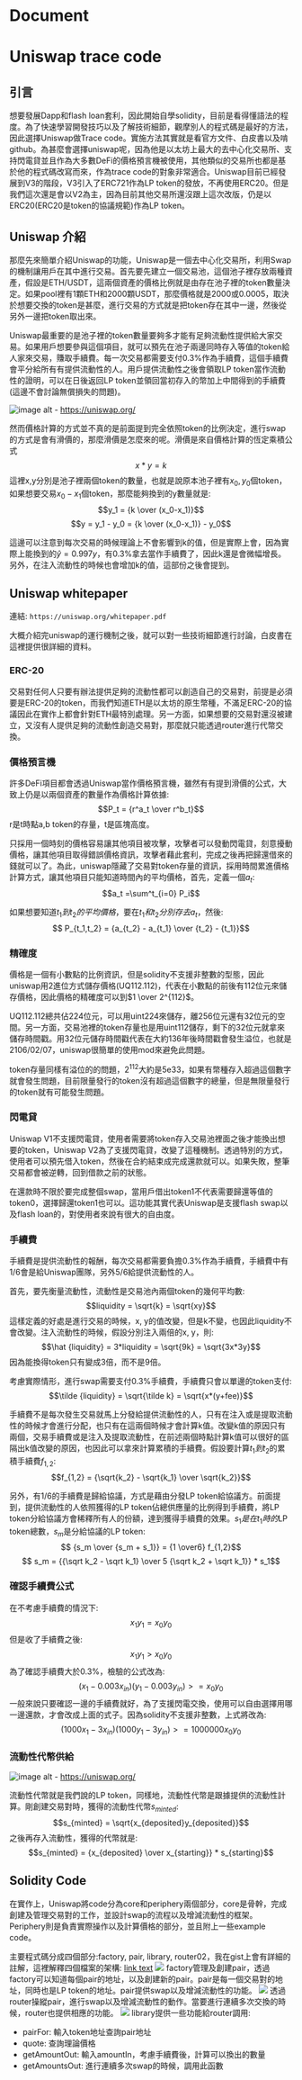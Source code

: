 # Document
#  Uniswap trace code 

## 引言
想要發展Dapp和flash loan套利，因此開始自學solidity，目前是看得懂語法的程度。為了快速學習開發技巧以及了解技術細節，觀摩別人的程式碼是最好的方法，因此選擇Uniswap做Trace code。實施方法其實就是看官方文件、白皮書以及啃github。為甚麼會選擇uniswap呢，因為他是以太坊上最大的去中心化交易所、支持閃電貸並且作為大多數DeFi的價格預言機被使用，其他類似的交易所也都是基於他的程式碼改寫而來，作為trace code的對象非常適合。Uniswap目前已經發展到V3的階段，V3引入了ERC721作為LP token的發放，不再使用ERC20。但是我們這次還是會以V2為主，因為目前其他交易所還沒跟上這次改版，仍是以ERC20(ERC20是token的協議規範)作為LP token。


## Uniswap 介紹
那麼先來簡單介紹Uniswap的功能，Uniswap是一個去中心化交易所，利用Swap的機制讓用戶在其中進行交易。首先要先建立一個交易池，這個池子裡存放兩種資產，假設是ETH/USDT，這兩個資產的價格比例就是由存在池子裡的token數量決定。如果pool裡有1顆ETH和2000顆USDT，那麼價格就是2000或0.0005，取決於想要交換的token是甚麼，進行交易的方式就是把token存在其中一邊，然後從另外一邊把token取出來。

Uniswap最重要的是池子裡的token數量要夠多才能有足夠流動性提供給大家交易。如果用戶想要參與這個項目，就可以預先在池子兩邊同時存入等值的token給人家來交易，賺取手續費。每一次交易都需要支付0.3%作為手續費，這個手續費會平分給所有有提供流動性的人。用戶提供流動性之後會領取LP token當作流動性的證明，可以在日後返回LP token並領回當初存入的幣加上中間得到的手續費(這邊不會討論無償損失的問題)。

![image alt](https://uniswap.org/static/40a3fe965d188286abe8502f68ef42a1/4eea2/trade.jpg)
\- https://uniswap.org/ 

然而價格計算的方式並不真的是前面提到完全依照token的比例決定，進行swap的方式是會有滑價的，那麼滑價是怎麼來的呢。滑價是來自價格計算的恆定乘積公式
$$x*y=k$$
這裡x,y分別是池子裡兩個token的數量，也就是說原本池子裡有$x_0,y_0$個token，如果想要交易$x_0-x_1$個token，那麼能夠換到的y數量就是:
$$y_1 = {k \over (x_0-x_1)}$$
$$y = y_1 - y_0 = {k \over (x_0-x_1)} - y_0$$

這邊可以注意到每次交易的時候理論上不會影響到k的值，但是實際上會，因為實際上能換到的$\hat{y} = 0.997y$，有0.3%拿去當作手續費了，因此k還是會微幅增長。另外，在注入流動性的時候也會增加k的值，這部份之後會提到。

## Uniswap whitepaper 
連結: `https://uniswap.org/whitepaper.pdf`

大概介紹完uniswap的運行機制之後，就可以對一些技術細節進行討論，白皮書在這裡提供很詳細的資料。

### ERC-20
交易對任何人只要有辦法提供足夠的流動性都可以創造自己的交易對，前提是必須要是ERC-20的token，而我們知道ETH是以太坊的原生幣種，不滿足ERC-20的協議因此在實作上都會針對ETH最特別處理。另一方面，如果想要的交易對還沒被建立，又沒有人提供足夠的流動性創造交易對，那麼就只能透過router進行代幣交換。

### 價格預言機
許多DeFi項目都會透過Uniswap當作價格預言機，雖然有有提到滑價的公式，大致上仍是以兩個資產的數量作為價格計算依據:
$$P_t = {r^a_t \over r^b_t}$$
r是t時點a,b token的存量，t是區塊高度。

只採用一個時刻的價格容易讓其他項目被攻擊，攻擊者可以發動閃電貸，刻意擾動價格，讓其他項目取得錯誤價格資訊，攻擊者藉此套利，完成之後再把歸還借來的錢就可以了。為此，uniswap隱藏了交易對token存量的資訊，採用時間累進價格計算方式，讓其他項目只能知道時間內的平均價格，首先，定義一個$a_t$:
$$a_t =\sum^t_{i=0} P_i$$

如果想要知道$t_1 到 t_2的平均價格$，要在$t_1 和 t_2分別存去a_t$，然後:
$$ P_{t_1,t_2} = {a_{t_2} - a_{t_1} \over {t_2} - {t_1}}$$

### 精確度
價格是一個有小數點的比例資訊，但是solidity不支援非整數的型態，因此uniswap用2進位方式儲存價格(UQ112.112)，代表在小數點的前後有112位元來儲存價格，因此價格的精確度可以到$1 \over 2^{112}$。

UQ112.112總共佔224位元，可以用uint224來儲存，離256位元還有32位元的空間。另一方面，交易池裡的token存量也是用uint112儲存，剩下的32位元就拿來儲存時間戳。用32位元儲存時間戳代表在大約136年後時間戳會發生溢位，也就是2106/02/07，uniswap很簡單的使用mod來避免此問題。

token存量同樣有溢位的的問題，$2^{112}$大約是5e33，如果有幣種存入超過這個數字就會發生問題，目前限量發行的token沒有超過這個數字的總量，但是無限量發行的token就有可能發生問題。


### 閃電貸
Uniswap V1不支援閃電貸，使用者需要將token存入交易池裡面之後才能換出想要的token，Uniswap V2為了支援閃電貸，改變了這種機制。透過特別的方式，使用者可以預先借入token，然後在合約結束成完成還款就可以。如果失敗，整筆交易都會被逆轉，回到借款之前的狀態。

在還款時不限於要完成整個swap，當用戶借出token1不代表需要歸還等值的token0，選擇歸還token1也可以。這功能其實代表Uniswap是支援flash swap以及flash loan的，對使用者來說有很大的自由度。

### 手續費
手續費是提供流動性的報酬，每次交易都需要負擔0.3%作為手續費，手續費中有1/6會是給Uniswap團隊，另外5/6給提供流動性的人。

首先，要先衡量流動性，流動性是交易池內兩個token的幾何平均數:
$$liquidity = \sqrt{k} = \sqrt{xy}$$
這樣定義的好處是進行交易的時候，x, y的值改變，但是k不變，也因此liquidity不會改變。注入流動性的時候，假設分別注入兩倍的x, y，則:
$$\hat {liquidity} = 3*liquidity = \sqrt{9k} = \sqrt{3x*3y}$$
因為能換得token只有變成3倍，而不是9倍。

考慮實際情形，進行swap需要支付0.3%手續費，手續費只會以單邊的token支付:
$$\tilde {liquidity}  = \sqrt{\tilde k} = \sqrt{x*(y+fee)}$$

手續費不是每次發生交易就馬上分發給提供流動性的人，只有在注入或是提取流動性的時候才會進行分配，也只有在這兩個時候才會計算k值。改變k值的原因只有兩個，交易手續費或是注入及提取流動性，在前述兩個時點計算k值可以很好的區隔出k值改變的原因，也因此可以拿來計算累積的手續費。假設要計算$t_1到t_2$的累積手續費$f_{1,2}$:
$$f_{1,2} =  {\sqrt{k_2} - \sqrt{k_1} \over \sqrt{k_2}}$$

另外，有1/6的手續費是歸給協議，方式是藉由分發LP token給協議方。前面提到，提供流動性的人依照獲得的LP token佔總供應量的比例得到手續費，將LP token分給協議方會稀釋所有人的份額，達到獲得手續費的效果。$s_1是在t_1時的$LP token總數，$s_m$是分給協議的LP token:
$$ {s_m \over {s_m + s_1}} = {1 \over6} f_{1,2}$$
$$ s_m = {{\sqrt k_2 - \sqrt k_1} \over 5 {\sqrt k_2 + \sqrt k_1}} * s_1$$
        
### 確認手續費公式
在不考慮手續費的情況下:
$$x_1y_1 = x_0y_0$$
但是收了手續費之後:
$$x_1y_1 > x_0y_0$$
為了確認手續費大於0.3%，檢驗的公式改為:
$$(x_1-0.003x_{in})(y_1-0.003y_{in}) >= x_0y_0$$
一般來說只要確認一邊的手續費就好，為了支援閃電交換，使用可以自由選擇用哪一邊還款，才會改成上面的式子。因為solidity不支援非整數，上式將改為:
$$(1000x_1-3x_{in})(1000y_1-3y_{in}) >= 1000000x_0y_0$$

### 流動性代幣供給
![image alt](https://uniswap.org/static/94f9a497b001a6b27df2c37adadc05b4/824f2/lp.jpg
)
\- https://uniswap.org/ 

流動性代幣就是我們說的LP token，同樣地，流動性代幣是跟據提供的流動性計算。剛創建交易對時，獲得的流動性代幣$s_{minted}$:
$$s_{minted} = \sqrt{x_{deposited}y_{deposited}}$$
之後再存入流動性，獲得的代幣就是:
$$s_{minted} = {x_{deposited} \over x_{starting}} * s_{starting}$$


## Solidity Code
在實作上，Uniswap將code分為core和periphery兩個部分，core是骨幹，完成創建及管理交易對的工作，並設計swap的流程以及增減流動性的框架。Periphery則是負責實際操作以及計算價格的部分，並且附上一些example code。

主要程式碼分成四個部分:factory, pair, library, router02，我在gist上會有詳細的註解，這裡解釋四個檔案的架構: [link text](https://gist.github.com/fb800129aa66f1c7b37986876b4511c7.git)
![](https://i.imgur.com/4RzsEvi.png)
factory管理及創建pair，透過factory可以知道每個pair的地址，以及創建新的pair。pair是每一個交易對的地址，同時也是LP token的地址。pair提供swap以及增減流動性的功能。
![](https://i.imgur.com/ecXGs49.png)
透過router操縱pair，進行swap以及增減流動性的動作。當要進行連續多次交換的時候，router也提供相應的功能。
![](https://i.imgur.com/YWP95JB.png)
library提供一些功能給router調用:
- pairFor: 輸入token地址查詢pair地址
- quote: 查詢理論價格
- getAmountOut: 輸入amountIn，考慮手續費後，計算可以換出的數量
- getAmountsOut: 進行連續多次swap的時候，調用此函數
